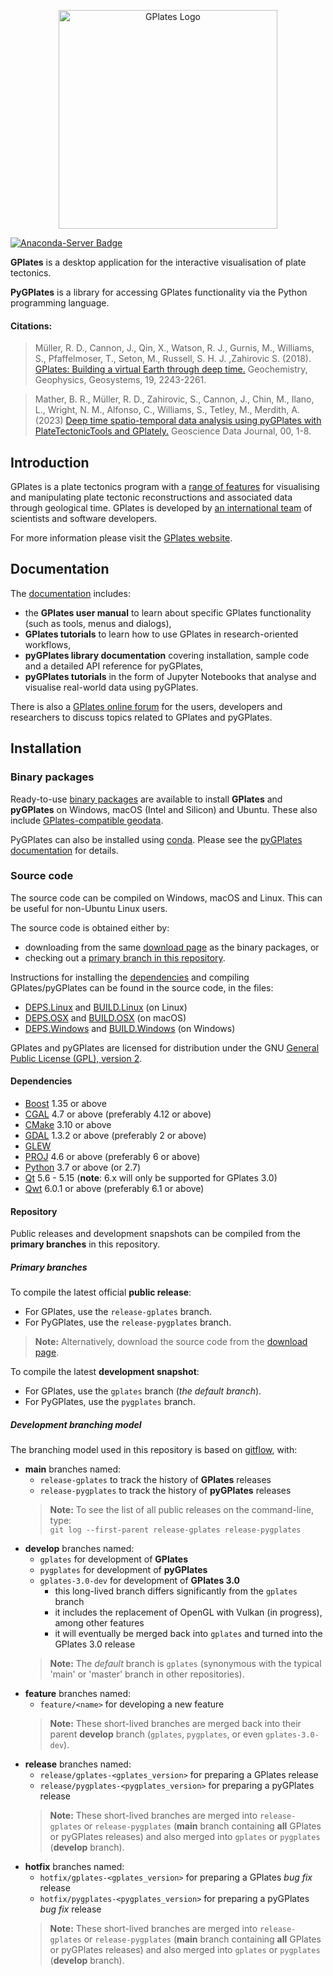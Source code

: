 <p align="center">
  <img width="350"  src="https://github.com/GPlates/GPlates/assets/2688316/57d378d5-ef43-4185-b282-b7da8f612797" alt="GPlates Logo">
</p>

[![Anaconda-Server Badge](https://img.shields.io/conda/vn/conda-forge/pygplates?label=conda%20pygplates)](https://anaconda.org/conda-forge/pygplates)

__GPlates__ is a desktop application for the interactive visualisation of plate tectonics.

__PyGPlates__ is a library for accessing GPlates functionality via the Python programming language.

#### Citations:

> Müller, R. D., Cannon, J., Qin, X., Watson, R. J., Gurnis, M., Williams, S., Pfaffelmoser, T., Seton, M., Russell, S. H. J. ,Zahirovic S. (2018). [GPlates: Building a virtual Earth through deep time.](https://doi.org/10.1029/2018GC007584) Geochemistry, Geophysics, Geosystems, 19, 2243-2261.

> Mather, B. R., Müller, R. D., Zahirovic, S., Cannon, J., Chin, M., Ilano, L., Wright, N. M., Alfonso, C., Williams, S., Tetley, M., Merdith, A. (2023) [Deep time spatio-temporal data analysis using pyGPlates with PlateTectonicTools and GPlately.](https://doi.org/10.1002/gdj3.185) Geoscience Data Journal, 00, 1-8.

## Introduction

GPlates is a plate tectonics program with a [range of features](https://www.gplates.org/features/) for visualising and manipulating plate tectonic reconstructions and associated data through geological time. GPlates is developed by [an international team](https://www.gplates.org/contact/) of scientists and software developers.

For more information please visit the [GPlates website](https://www.gplates.org/).

## Documentation

The [documentation](https://www.gplates.org/docs/) includes:
- the __GPlates user manual__ to learn about specific GPlates functionality (such as tools, menus and dialogs),
- __GPlates tutorials__ to learn how to use GPlates in research-oriented workflows,
- __pyGPlates library documentation__ covering installation, sample code and a detailed API reference for pyGPlates,
- __pyGPlates tutorials__ in the form of Jupyter Notebooks that analyse and visualise real-world data using pyGPlates.

There is also a [GPlates online forum](https://discourse.gplates.org/) for the users, developers and researchers to discuss topics related to GPlates and pyGPlates.

## Installation

### Binary packages

Ready-to-use [binary packages](https://www.gplates.org/download/) are available to install __GPlates__ and __pyGPlates__ on Windows, macOS (Intel and Silicon) and Ubuntu. These also include [GPlates-compatible geodata](https://www.gplates.org/download/#download-gplates-compatible-data).

PyGPlates can also be installed using [conda](https://docs.conda.io/projects/conda/en/latest/user-guide/index.html). Please see the [pyGPlates documentation](https://www.gplates.org/docs/pygplates/index.html) for details.

### Source code

The source code can be compiled on Windows, macOS and Linux. This can be useful for non-Ubuntu Linux users.

The source code is obtained either by:
- downloading from the same [download page](https://www.gplates.org/download/) as the binary packages, or
- checking out a [primary branch in this repository](#primary-branches).

Instructions for installing the [dependencies](#dependencies) and compiling GPlates/pyGPlates can be found in the source code, in the files:

- [DEPS.Linux](DEPS.Linux) and [BUILD.Linux](BUILD.Linux) (on Linux)
- [DEPS.OSX](DEPS.OSX) and [BUILD.OSX](BUILD.OSX) (on macOS)
- [DEPS.Windows](DEPS.Windows) and [BUILD.Windows](BUILD.Windows) (on Windows)

GPlates and pyGPlates are licensed for distribution under the GNU [General Public License (GPL), version 2](COPYING).

#### Dependencies

* [Boost](https://www.boost.org/) 1.35 or above
* [CGAL](https://www.cgal.org/) 4.7 or above (preferably 4.12 or above)
* [CMake](https://cmake.org/) 3.10 or above
* [GDAL](https://gdal.org/) 1.3.2 or above (preferably 2 or above)
* [GLEW](http://glew.sourceforge.net/)
* [PROJ](https://proj.org/) 4.6 or above (preferably 6 or above)
* [Python](http://python.org/) 3.7 or above (or 2.7)
* [Qt](https://www.qt.io/) 5.6 - 5.15 (__note__: 6.x will only be supported for GPlates 3.0)
* [Qwt](https://qwt.sourceforge.io/) 6.0.1 or above (preferably 6.1 or above)

#### Repository

Public releases and development snapshots can be compiled from the __primary branches__ in this repository.

##### Primary branches

To compile the latest official __public release__:
- For GPlates, use the `release-gplates` branch.
- For PyGPlates, use the `release-pygplates` branch.
> __Note:__ Alternatively, download the source code from the [download page](https://www.gplates.org/download/).

To compile the latest __development snapshot__:
- For GPlates, use the `gplates` branch (_the default branch_).
- For PyGPlates, use the `pygplates` branch.

##### Development branching model

The branching model used in this repository is based on [gitflow](https://nvie.com/posts/a-successful-git-branching-model/), with:
- __main__ branches named:
  - `release-gplates` to track the history of __GPlates__ releases
  - `release-pygplates` to track the history of __pyGPlates__ releases
  > __Note:__ To see the list of all public releases on the command-line, type:  
  > `git log --first-parent release-gplates release-pygplates`
- __develop__ branches named:
  - `gplates` for development of __GPlates__
  - `pygplates` for development of __pyGPlates__
  - `gplates-3.0-dev` for development of __GPlates 3.0__
    - this long-lived branch differs significantly from the `gplates` branch
    - it includes the replacement of OpenGL with Vulkan (in progress), among other features
    - it will eventually be merged back into `gplates` and turned into the GPlates 3.0 release
  > __Note:__ The _default_ branch is `gplates`
  > (synonymous with the typical 'main' or 'master' branch in other repositories).
- __feature__ branches named:
  - `feature/<name>` for developing a new feature
  > __Note:__ These short-lived branches are merged back into their parent __develop__ branch
  > (`gplates`, `pygplates`, or even `gplates-3.0-dev`).
- __release__ branches named:
  - `release/gplates-<gplates_version>` for preparing a GPlates release
  - `release/pygplates-<pygplates_version>` for preparing a pyGPlates release
  > __Note:__ These short-lived branches are merged into `release-gplates` or `release-pygplates`
  > (__main__ branch containing __all__ GPlates or pyGPlates releases) and also merged into `gplates` or `pygplates` (__develop__ branch).
- __hotfix__ branches named:
  - `hotfix/gplates-<gplates_version>` for preparing a GPlates _bug fix_ release
  - `hotfix/pygplates-<pygplates_version>` for preparing a pyGPlates _bug fix_ release
  > __Note:__ These short-lived branches are merged into `release-gplates` or `release-pygplates`
  > (__main__ branch containing __all__ GPlates or pyGPlates releases) and also merged into `gplates` or `pygplates` (__develop__ branch).
